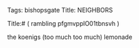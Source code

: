 Tags: bishopsgate
Title: NEIGHBORS
  
Title:# ( rambling pfgmvpplO01tbnsvh )  
  
the koenigs (too much too much) lemonade